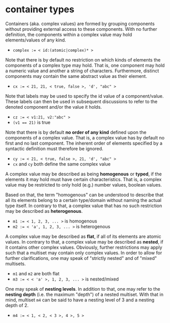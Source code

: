 
# container types

Containers (aka. complex values) are formed by grouping components without
providing external access to these components. With no further definition,
the components within a complex value may hold elements/values of any kind.

* `complex := < id:(atomic|complex)* >`

Note that there is by default no restriction on which kinds of elements the
components of a complex type may hold. That is, one component may hold a
numeric value and another a string of characters. Furthermore, distinct
components may contain the same abstract value as their element.

* `cx := < 21, 21, < true, false >, 'd', "abc" >`

Note that labels may be used to specify the id value of a component/value.
These labels can then be used in subsequent discussions to refer to the
denoted component and/or the value it holds.

* `cz := < v1:21, v2:"abc" >`
* `(v1 == 21)` is true

Note that there is by default **no order of any kind** defined upon the
components of a complex value. That is, a complex value has by default no first
and no last component. The inherent order of elements specified by a syntactic
definition must therefore be ignored.

* `cy := < 21, < true, false >, 21, 'd', "abc" >`
* `cx` and `cy` both define the same complex value

A complex value may be described as being **homogenous** or **typed**, if the
elements it may hold must have certain characteristics. That is, a complex
value may be restricted to only hold (e.g.) number values, boolean values.

Based on that, the term "homogenous" can be understood to describe that all
its elements belong to a certain type/domain without naming the actual type
itself. In contrary to that, a complex value that has no such restriction may
be described as **heterogenous**.

* `m1 := < 1, 2, 3, ... >` is homogenous
* `m2 := < 'a', 1, 2, 3, ... >` is heterogenous

A complex value may be described as **flat**, if all of its elements are atomic
values. In contrary to that, a complex value may be described as **nested**, if
it contains other complex values. Obviously, further restrictions may apply such
that a multiset may contain only complex values. In order to allow for further
clarifications, one may speak of "strictly nested" and of "mixed" multisets.

* `m1` and `m2` are both flat
* `m3 := < < 'a' >, 1, 2, 3, ... >` is nested/mixed

One may speak of **nesting levels**. In addition to that, one may refer to the
**nesting depth** (i.e. the maximum "depth") of a nested multiset. With that in
mind, multiset `m4` can be said to have a nesting level of 3 and a nesting depth
of 2.

* `m4 := < 1, < 2, < 3 >, 4 >, 5 >`
